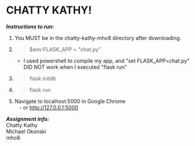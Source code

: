 # CHATTY KATHY!
***Instructions to run:***
  
1. You MUST be in the chatty-kathy-mho8 directory after downloading.  
2. > $env:FLASK_APP = "chat.py"
      - I used powershell to compile my app, and "set FLASK_APP=chat.py" DID NOT work when I executed "flask run"
3. > flask initdb  
4. > flask run  
5. Navigate to localhost:5000 in Google Chrome  
    - or http://127.0.0.1:5000  
    
 ***Assignment info:***  
Chatty Kathy   
Michael Okonski  
mho8  
